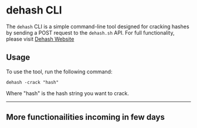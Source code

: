 # dehash CLI

The `dehash` CLI is a simple command-line tool designed for cracking hashes by sending a POST request to the `dehash.sh` API.
For full functionality, please visit [Dehash Website](https://dehash.sh/)

## Usage

To use the tool, run the following command:

```shell
dehash -crack "hash"
```
Where "hash" is the hash string you want to crack.

------------------------------

## More functionailities incoming in few days
